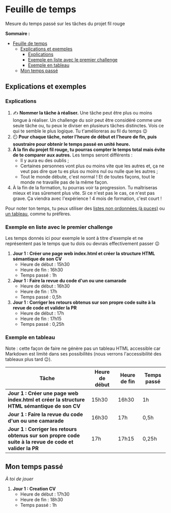 # Feuille de temps

Mesure du temps passé sur les tâches du projet fil rouge

**Sommaire :**

- [Feuille de temps](#feuille-de-temps)
  - [Explications et exemples](#explications-et-exemples)
    - [Explications](#explications)
    - [Exemple en liste avec le premier challenge](#exemple-en-liste-avec-le-premier-challenge)
    - [Exemple en tableau](#exemple-en-tableau)
  - [Mon temps passé](#mon-temps-passé)

## Explications et exemples

### Explications

1. ✍ **Nommer la tâche à réaliser.** Une tâche peut être plus ou moins longue à réaliser. Un challenge du soir peut être considéré comme une seule tâche ou, tu peux le diviser en plusieurs tâches distinctes. Vois ce qui te semble le plus logique. Tu t'amélioreras au fil du temps 😉
1. ⏲️ **Pour chaque tâche, noter l'heure de début et l'heure de fin, puis soustraire pour obtenir le temps passé en unité heure.**
1. **À la fin du projet fil rouge, tu pourras compter le temps total mais évite de te comparer aux autres.** Les temps seront différents :
    - Il y aura eu des oublis ;
    - Certaines personnes vont plus ou moins vite que les autres et, ça ne veut pas dire que tu es plus ou moins nul ou nulle que les autres ;
    - Tout le monde débute, c'est normal ! Et de toutes façons, tout le monde ne travaille pas de la même façon.
1. À la fin de la formation, tu pourras voir ta progression. Tu maîtriseras mieux et iras sûrement plus vite. Si ce n'est pas le cas, ce n'est pas grave. Ça viendra avec l'expérience ! 4 mois de formation, c'est court !

Pour noter ton temps, tu peux utiliser des [listes non ordonnées (à puces)](https://github.com/adam-p/markdown-here/wiki/Markdown-Cheatsheet#lists) ou [un tableau](https://github.com/adam-p/markdown-here/wiki/Markdown-Cheatsheet#tables), comme tu préfères.

### Exemple en liste avec le premier challenge

Les temps donnés ici pour exemple le sont à titre d'exemple et ne représentent pas le temps que tu dois ou devrais effectivement passer 😉

1. **Jour 1 : Créer une page web index.html et créer la structure HTML sémantique de son CV**
    - Heure de début : 15h30
    - Heure de fin : 16h30
    - Temps passé : 1h
1. **Jour 1 : Faire la revue du code d'un ou une camarade**
    - Heure de début : 16h30
    - Heure de fin : 17h
    - Temps passé : 0,5h
1. **Jour 1 : Corriger les retours obtenus sur son propre code suite à la revue de code et valider la PR**
    - Heure de début : 17h
    - Heure de fin : 17h15
    - Temps passé : 0,25h

### Exemple en tableau

Note : cette façon de faire ne génère pas un tableau HTML accessible car Markdown est limité dans ses possibilités (nous verrons l'accessibilité des tableaux plus tard 😉).

| Tâche | Heure de début | Heure de fin | Temps passé |
| ----- | --- | --- | --- |
| **Jour 1 : Créer une page web index.html et créer la structure HTML sémantique de son CV** | 15h30 | 16h30 | 1h |
| **Jour 1 : Faire la revue du code d'un ou une camarade** | 16h30 | 17h | 0,5h |
| **Jour 1 : Corriger les retours obtenus sur son propre code suite à la revue de code et valider la PR** | 17h | 17h15 | 0,25h |

## Mon temps passé

_À toi de jouer_

1. **Jour 1 : Creation CV**
    - Heure de début : 17h30
    - Heure de fin : 18h30
    - Temps passé : 1h